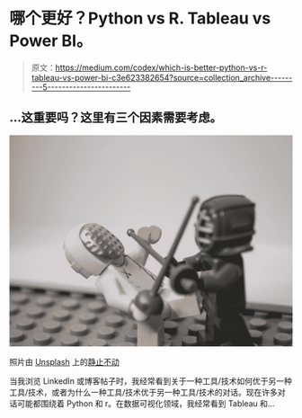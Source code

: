 # 哪个更好？Python vs R. Tableau vs Power BI。

> 原文：<https://medium.com/codex/which-is-better-python-vs-r-tableau-vs-power-bi-c3e623382654?source=collection_archive---------5----------------------->

## …这重要吗？这里有三个因素需要考虑。

![](img/4b31cec61e407d01c2099ebf928a824d.png)

照片由 [Unsplash](https://unsplash.com?utm_source=medium&utm_medium=referral) 上的[静止不动](https://unsplash.com/@stillnes_in_motion?utm_source=medium&utm_medium=referral)

当我浏览 LinkedIn 或博客帖子时，我经常看到关于一种工具/技术如何优于另一种工具/技术，或者为什么一种工具/技术优于另一种工具/技术的对话。现在许多对话可能都围绕着 Python 和 r。在数据可视化领域，我经常看到 Tableau 和…